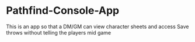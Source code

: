 # Pathfind-Console-App
This is an app so that a DM/GM can view character sheets and access Save throws without telling the players mid game
